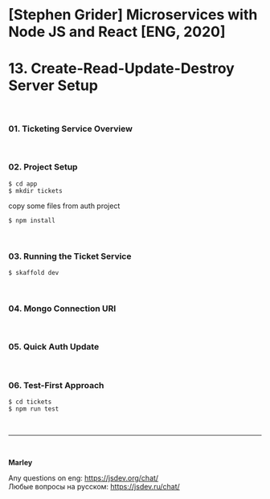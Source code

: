 # [Stephen Grider] Microservices with Node JS and React [ENG, 2020]

# 13. Create-Read-Update-Destroy Server Setup

<br/>

### 01. Ticketing Service Overview

<br/>

### 02. Project Setup

    $ cd app
    $ mkdir tickets

copy some files from auth project

    $ npm install

<br/>

### 03. Running the Ticket Service

    $ skaffold dev

<br/>

### 04. Mongo Connection URI

<br/>

### 05. Quick Auth Update

<br/>

### 06. Test-First Approach

    $ cd tickets
    $ npm run test

<br/>

---

<br/>

**Marley**

Any questions on eng: https://jsdev.org/chat/  
Любые вопросы на русском: https://jsdev.ru/chat/
